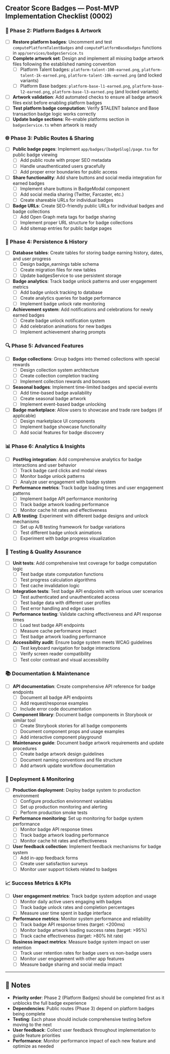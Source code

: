 ## Creator Score Badges — Post-MVP Implementation Checklist (0002)

### 🎯 Phase 2: Platform Badges & Artwork
- [ ] **Restore platform badges**: Uncomment and test `computePlatformTalentBadges` and `computePlatformBaseBadges` functions in `app/services/badgesService.ts`
- [ ] **Complete artwork set**: Design and implement all missing badge artwork files following the established naming convention
  - [ ] Platform Talent badges: `platform-talent-100-earned.png`, `platform-talent-1k-earned.png`, `platform-talent-10k-earned.png` (and locked variants)
  - [ ] Platform Base badges: `platform-base-l1-earned.png`, `platform-base-l2-earned.png`, `platform-base-l3-earned.png` (and locked variants)
- [ ] **Artwork validation**: Add automated checks to ensure all badge artwork files exist before enabling platform badges
- [ ] **Test platform badge computation**: Verify $TALENT balance and Base transaction badge logic works correctly
- [ ] **Update badge sections**: Re-enable platforms section in `badgesService.ts` when artwork is ready

### 🌐 Phase 3: Public Routes & Sharing
- [ ] **Public badge pages**: Implement `app/badges/[badgeSlug]/page.tsx` for public badge viewing
  - [ ] Add public route with proper SEO metadata
  - [ ] Handle unauthenticated users gracefully
  - [ ] Add proper error boundaries for public access
- [ ] **Share functionality**: Add share buttons and social media integration for earned badges
  - [ ] Implement share buttons in BadgeModal component
  - [ ] Add social media sharing (Twitter, Farcaster, etc.)
  - [ ] Create shareable URLs for individual badges
- [ ] **Badge URLs**: Create SEO-friendly public URLs for individual badges and badge collections
  - [ ] Add Open Graph meta tags for badge sharing
  - [ ] Implement proper URL structure for badge collections
  - [ ] Add sitemap entries for public badge pages

### 💾 Phase 4: Persistence & History
- [ ] **Database tables**: Create tables for storing badge earning history, dates, and user progress
  - [ ] Design badge_earnings table schema
  - [ ] Create migration files for new tables
  - [ ] Update badgesService to use persistent storage
- [ ] **Badge analytics**: Track badge unlock patterns and user engagement metrics
  - [ ] Add badge unlock tracking to database
  - [ ] Create analytics queries for badge performance
  - [ ] Implement badge unlock rate monitoring
- [ ] **Achievement system**: Add notifications and celebrations for newly earned badges
  - [ ] Create badge unlock notification system
  - [ ] Add celebration animations for new badges
  - [ ] Implement achievement sharing prompts

### 🔍 Phase 5: Advanced Features
- [ ] **Badge collections**: Group badges into themed collections with special rewards
  - [ ] Design collection system architecture
  - [ ] Create collection completion tracking
  - [ ] Implement collection rewards and bonuses
- [ ] **Seasonal badges**: Implement time-limited badges and special events
  - [ ] Add time-based badge availability
  - [ ] Create seasonal badge artwork
  - [ ] Implement event-based badge unlocking
- [ ] **Badge marketplace**: Allow users to showcase and trade rare badges (if applicable)
  - [ ] Design marketplace UI components
  - [ ] Implement badge showcase functionality
  - [ ] Add social features for badge discovery

### 📊 Phase 6: Analytics & Insights
- [ ] **PostHog integration**: Add comprehensive analytics for badge interactions and user behavior
  - [ ] Track badge card clicks and modal views
  - [ ] Monitor badge unlock patterns
  - [ ] Analyze user engagement with badge system
- [ ] **Performance metrics**: Track badge loading times and user engagement patterns
  - [ ] Implement badge API performance monitoring
  - [ ] Track badge artwork loading performance
  - [ ] Monitor cache hit rates and effectiveness
- [ ] **A/B testing**: Experiment with different badge designs and unlock mechanisms
  - [ ] Set up A/B testing framework for badge variations
  - [ ] Test different badge unlock animations
  - [ ] Experiment with badge progress visualization

### 🧪 Testing & Quality Assurance
- [ ] **Unit tests**: Add comprehensive test coverage for badge computation logic
  - [ ] Test badge state computation functions
  - [ ] Test progress calculation algorithms
  - [ ] Test cache invalidation logic
- [ ] **Integration tests**: Test badge API endpoints with various user scenarios
  - [ ] Test authenticated and unauthenticated access
  - [ ] Test badge data with different user profiles
  - [ ] Test error handling and edge cases
- [ ] **Performance testing**: Validate caching effectiveness and API response times
  - [ ] Load test badge API endpoints
  - [ ] Measure cache performance impact
  - [ ] Test badge artwork loading performance
- [ ] **Accessibility audit**: Ensure badge system meets WCAG guidelines
  - [ ] Test keyboard navigation for badge interactions
  - [ ] Verify screen reader compatibility
  - [ ] Test color contrast and visual accessibility

### 📚 Documentation & Maintenance
- [ ] **API documentation**: Create comprehensive API reference for badge endpoints
  - [ ] Document all badge API endpoints
  - [ ] Add request/response examples
  - [ ] Include error code documentation
- [ ] **Component library**: Document badge components in Storybook or similar tool
  - [ ] Create Storybook stories for all badge components
  - [ ] Document component props and usage examples
  - [ ] Add interactive component playground
- [ ] **Maintenance guide**: Document badge artwork requirements and update procedures
  - [ ] Create badge artwork design guidelines
  - [ ] Document naming conventions and file structure
  - [ ] Add artwork update workflow documentation

### 🚀 Deployment & Monitoring
- [ ] **Production deployment**: Deploy badge system to production environment
  - [ ] Configure production environment variables
  - [ ] Set up production monitoring and alerting
  - [ ] Perform production smoke tests
- [ ] **Performance monitoring**: Set up monitoring for badge system performance
  - [ ] Monitor badge API response times
  - [ ] Track badge artwork loading performance
  - [ ] Monitor cache hit rates and effectiveness
- [ ] **User feedback collection**: Implement feedback mechanisms for badge system
  - [ ] Add in-app feedback forms
  - [ ] Create user satisfaction surveys
  - [ ] Monitor user support tickets related to badges

### 📈 Success Metrics & KPIs
- [ ] **User engagement metrics**: Track badge system adoption and usage
  - [ ] Monitor daily active users engaging with badges
  - [ ] Track badge unlock rates and completion percentages
  - [ ] Measure user time spent in badge interface
- [ ] **Performance metrics**: Monitor system performance and reliability
  - [ ] Track badge API response times (target: <200ms)
  - [ ] Monitor badge artwork loading success rates (target: >95%)
  - [ ] Track cache effectiveness (target: >80% hit rate)
- [ ] **Business impact metrics**: Measure badge system impact on user retention
  - [ ] Track user retention rates for badge users vs non-badge users
  - [ ] Monitor user engagement with other app features
  - [ ] Measure badge sharing and social media impact

---

## 📝 Notes
- **Priority order**: Phase 2 (Platform Badges) should be completed first as it unblocks the full badge experience
- **Dependencies**: Public routes (Phase 3) depend on platform badges being complete
- **Testing**: Each phase should include comprehensive testing before moving to the next
- **User feedback**: Collect user feedback throughout implementation to guide feature priorities
- **Performance**: Monitor performance impact of each new feature and optimize as needed
